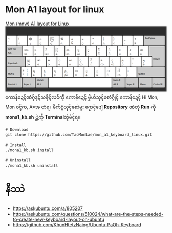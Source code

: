 # Mon A1 layout for linux
Mon (mnw) A1 layout for Linux 
![enter image description here](https://raw.githubusercontent.com/TaoMonLae/mon_a1_keyboard_linux/main/Mon_A1.png)
ကောန်ဍေၚ်ဏံဂှ်ဒုၚ်သဇိုၚ်လဝ်ကဵု ကောန်ဍေၚ် မၞိဟ်သုၚ်စောဲဂၠိုၚ် ကောန်ဍေၚ် Hi Mon, Mon ဝၚ်က, A=အ တံရ။ 
မိက်ဂွံသုၚ်စောဲမ္ဂး ဂၠောၚ်ဖျေံ **Repository** ဏံတုဲ **Run** ကဵု **mona1_kb.sh** ပ္ဍဲကဵု **Terminal**တုဲမံၚ်ရ။ 

    # Download 
    git clone https://github.com/TaoMonLae/mon_a1_keyboard_linux.git
    
    # Install 
    ./mona1_kb.sh install
    
    # Uninstall
    ./mona1_kb.sh uninstall
#  နိဿဲ

 - https://askubuntu.com/a/805207
 - https://askubuntu.com/questions/510024/what-are-the-steps-needed-to-create-new-keyboard-layout-on-ubuntu
 - https://github.com/KhunHtetzNaing/Ubuntu-PaOh-Keyboard

